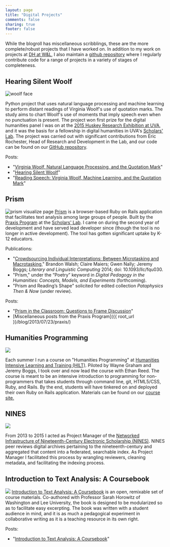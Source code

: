 ```yaml
---
layout: page
title: "Digital Projects"
comments: false
sharing: true
footer: false
---
```



While the blogroll has miscellaneous scribblings, these are the more complete/robust projects that I have worked on. In addition to my work on projects at <a href="https://digitalhumanities.wlu.edu">DH at W&L</a>, I also maintain a <a href="https://www.github.com/walshbr">github repository</a> where I regularly contribute code for a range of projects in a variety of stages of completeness.
<section></section>
<h2>Hearing Silent Woolf</h2>

<img class="small right" src="{{ root_url }}/images/woolf.jpg" alt="woolf face">

Python project that uses natural language processing and machine learning to perform distant readings of Virginia Woolf's use of quotation marks. The study aims to chart Woolf's use of moments that imply speech even when no punctuation is present. The project won first prize for the digital humanities panel I was on at the <a href="http://gradcouncil.com/2015-sessions/">2015 Huskey Research Exhibition at UVA</a>, and it was the basis for a fellowship in digital humanities in UVA's <a href="https://www.scholarslab.org">Scholars' Lab</a>. The project was carried out with significant contributions from Eric Rochester, Head of Research and Development in the Lab, and our code can be found on our <a href="https://www.github.com/walshbr/woolf">GitHub repository</a>.

Posts:

* "[Virginia Woolf, Natural Language Processing, and the Quotation Mark](https://walshbr.github.io/blog/2015/09/10/woolf-and-the-quotation-mark/)"
* "[Hearing Silent Woolf](https://walshbr.github.io/blog/2015/03/23/woolf-huskey/)"
* "[Reading Speech: Virginia Woolf, Machine Learning, and the Quotation Mark](https://walshbr.github.io/blog/2016/05/17/reading-speech/)"


<section></section>
<h2>Prism</h2>
<img class="mid right" src="{{ root_url }}/images/digital-projects/prism.png" alt="prism visualize page">
<a href="https://www.prism.scholarslab.org">Prism</a> is a browser-based Ruby on Rails application that facilitates text analysis among large groups of people. Built by the <a href="https://www.praxis.scholarslab.org">Praxis Program</a> at the <a href="https://www.scholarslab.org">Scholars' Lab</a>. I came on during the second year of development and have served lead developer since (though the tool is no longer in active development). The tool has gotten significant uptake by K-12 educators. 


Publications: 

* "[Crowdsourcing Individual Interpretations: Between Microtasking and Macrotasking](http://llc.oxfordjournals.org/content/29/3/379)," Brandon Walsh; Claire Maiers; Gwen Nally; Jeremy Boggs; *Literary and Linguistic Computing* 2014; doi: 10.1093/llc/fqu030.
* "Prism," under the “Poetry” keyword in *Digital Pedagogy in the Humanities: Concepts, Models, and Experiments* (forthcoming).
* "Prism and Reading’s Shape" solicited for edited collection <i>Pataphysics Then &amp; Now</i> (under review).

Posts: 

* "[Prism in the Classroom: Questions to Frame Discussion](http://walshbr.github.io/blog/2014/09/16/prism-pedagogy/)"
* [Miscellaneous posts from the Praxis Program]({{ root_url }}/blog/2013/07/23/praxis/)


<section></section>

<h2>Humanities Programming</h2>
<img class="mid right" src="{{ root_url }}/images/humanities_programming.png">

Each summer I run a course on "Humanities Programming" at <a href="https://dhtraining.org/">Humanities Intensive Learning and Training (HILT)</a>. Piloted by Wayne Graham and Jeremy Boggs, I took over and now lead the course with Ethan Reed. The course is meant to be an intensive introduction to programming for non-programmers that takes students through command line, git, HTML5/CSS, Ruby, and Rails. By the end, students will have tinkered on and deployed their own Ruby on Rails application. Materials can be found on our <a href="https://humanitiesprogramming.github.io">course site.</a> 


<section></section>
<h2>NINES</h2>
<img class="mid right" src="{{ root_url }}/images/nines.png">

From 2013 to 2015 I acted as Project Manager of the <a href="https://www.nines.org">Networked Infrastructure of Nineteenth-Century Electronic Scholarship (NINES)</a>. NINES peer reviews digital archives pertaining to the nineteenth-century and aggregated that content into a federated, searchable index. As Project Manager I facilitated this process by wrangling reviewers, cleaning metadata, and facilitating the indexing process.

<section></section>
<h2>Introduction to Text Analysis: A Coursebook</h2>
<img class="mid right" src="{{ root_url }}/images/coursebook.png">
<a href="http://walshbr.com/textanalysiscoursebook/">Introduction to Text Analysis: A Coursebook</a> is an open, remixable set of course materials. Co-authored with Professor Sarah Horowitz of Washington and Lee University, the book is designed to be modularized so as to facilitate easy excerpting. The book was written with a student audience in mind, and it is as much a pedagogical experiment in collaborative writing as it is a teaching resource in its own right.

Posts: 

* "[Introduction to Text Analysis: A Coursebook](http://walshbr.github.io/blog/2016/10/24/text-analysis-coursebook/)"

